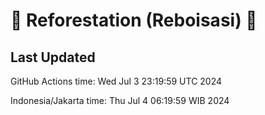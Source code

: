 
# 🌳 Reforestation (Reboisasi) 🌲

## Last Updated

GitHub Actions time: Wed Jul  3 23:19:59 UTC 2024

Indonesia/Jakarta time: Thu Jul  4 06:19:59 WIB 2024
